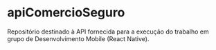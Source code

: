 # apiComercioSeguro
Repositório destinado à API fornecida para a execução do trabalho em grupo de Desenvolvimento Mobile (React Native).
